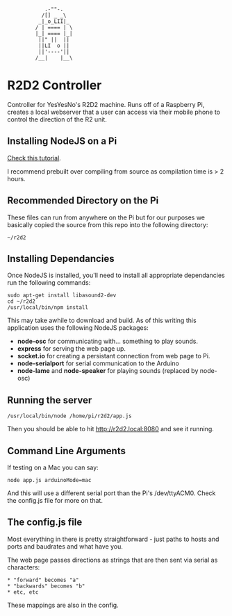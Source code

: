 	            .-""-.
	           /[] _ _\
	          _|_o_LII|_
	         / | ==== | \
	         |_| ==== |_|
	          ||" ||  ||
	          ||LI  o ||
	          ||'----'||
	         /__|    |__\


R2D2 Controller
===========
Controller for YesYesNo's R2D2 machine. Runs off of a Raspberry Pi, creates a local webserver that a user can access via their mobile phone to control the direction of the R2 unit.

Installing NodeJS on a Pi
-------
[Check this tutorial](http://www.slickstreamer.info/2013/02/how-to-install-nodejs-on-raspberry-pi.html).

I recommend prebuilt over compiling from source as compilation time is > 2 hours.

Recommended Directory on the Pi
--------
These files can run from anywhere on the Pi but for our purposes we basically copied the source from this repo into the following directory:

	~/r2d2

Installing Dependancies
-------
Once NodeJS is installed, you'll need to install all appropriate dependancies run the following commands:

	sudo apt-get install libasound2-dev
	cd ~/r2d2
	/usr/local/bin/npm install

This may take awhile to download and build. As of this writing this application uses the following NodeJS packages:

* **node-osc** for communicating with... something to play sounds.
* **express** for serving the web page up.
* **socket.io** for creating a persistant connection from web page to Pi.
* **node-serialport** for serial communication to the Arduino
* **node-lame** and **node-speaker** for playing sounds (replaced by node-osc)

Running the server
-------
	/usr/local/bin/node /home/pi/r2d2/app.js

Then you should be able to hit http://r2d2.local:8080 and see it running.

Command Line Arguments
--------
If testing on a Mac you can say:

	node app.js arduinoMode=mac

And this will use a different serial port than the Pi's /dev/ttyACM0. Check the config.js file for more on that.

The config.js file
-------
Most everything in there is pretty straightforward - just paths to hosts and ports and baudrates and what have you. 

The web page passes directions as strings that are then sent via serial as characters:

	* "forward" becomes "a"
	* "backwards" becomes "b"
	* etc, etc

These mappings are also in the config.